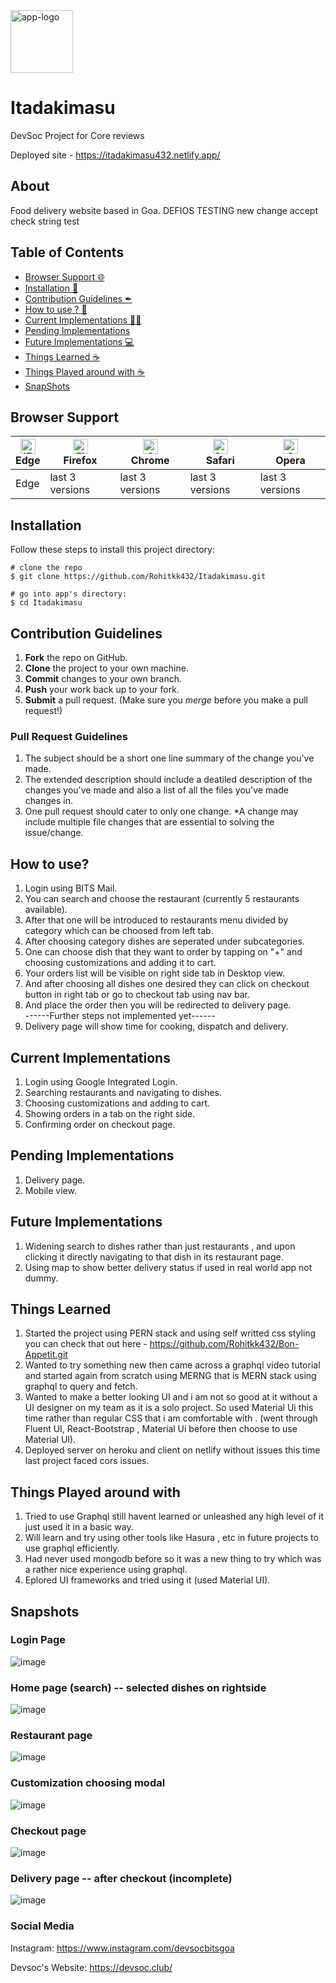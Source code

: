 <img width="100" alt="app-logo" src="https://res.cloudinary.com/rohitkk432/image/upload/v1629478861/itadakimasu_logo_wy6qk9.png">

# Itadakimasu
DevSoc Project for Core reviews

Deployed site - https://itadakimasu432.netlify.app/

## About
Food delivery website based in Goa.
DEFIOS TESTING
new change
accept check
string test

## Table of Contents
- [Browser Support 🌐](#browser-support)
- [Installation 🐣](#installation)
- [Contribution Guidelines ✒](#contribution-guidelines)
- [How to use ? 📖](#how-to-use)
- [Current Implementations 👨‍💻](#current-implementations)
- [Pending Implementations ](#pending-implementations)
- [Future Implementations 💻](#future-implementations)
- [Things Learned ☕](#things-learned)
- [Things Played around with ☕](#things-played-around-with)
- [SnapShots](#snapshots)

## Browser Support
| [<img src="https://raw.githubusercontent.com/alrra/browser-logos/master/src/edge/edge_48x48.png" alt="IE / Edge" width="24px" height="24px" />](http://godban.github.io/browsers-support-badges/)</br>Edge | [<img src="https://raw.githubusercontent.com/alrra/browser-logos/master/src/firefox/firefox_48x48.png" alt="Firefox" width="24px" height="24px" />](http://godban.github.io/browsers-support-badges/)</br>Firefox | [<img src="https://raw.githubusercontent.com/alrra/browser-logos/master/src/chrome/chrome_48x48.png" alt="Chrome" width="24px" height="24px" />](http://godban.github.io/browsers-support-badges/)</br>Chrome | [<img src="https://raw.githubusercontent.com/alrra/browser-logos/master/src/safari/safari_48x48.png" alt="Safari" width="24px" height="24px" />](http://godban.github.io/browsers-support-badges/)</br>Safari | [<img src="https://raw.githubusercontent.com/alrra/browser-logos/master/src/opera/opera_48x48.png" alt="Opera" width="24px" height="24px" />](http://godban.github.io/browsers-support-badges/)</br>Opera |
| --- | --- | --- | --- | --- |
| Edge | last 3 versions | last 3 versions | last 3 versions | last 3 versions |

## Installation

Follow these steps to install this project directory:

```
# clone the repo
$ git clone https://github.com/Rohitkk432/Itadakimasu.git

# go into app's directory:
$ cd Itadakimasu

```

## Contribution Guidelines
1. **Fork** the repo on GitHub.
2. **Clone** the project to your own machine.
3. **Commit** changes to your own branch.
4. **Push** your work back up to your fork.
5. **Submit** a pull request.
(Make sure you *merge* before you make a pull request!)

### Pull Request Guidelines
1. The subject should be a short one line summary of the change you've made.
2. The extended description should include a deatiled description of the changes you've made and also a list of all the files you've made changes in.
3. One pull request should cater to only one change. *A change may include multiple file changes that are essential to solving the issue/change.

## How to use?
1. Login using BITS Mail.<br />
2. You can search and choose the restaurant (currently 5 restaurants available).<br />
3. After that one will be introduced to restaurants menu divided by category which can be choosed from left tab.<br />
4. After choosing category dishes are seperated under subcategories.<br />
5. One can choose dish that they want to order by tapping on "+" and choosing customizations and adding it to cart.<br />
6. Your orders list will be visible on right side tab in Desktop view.<br />
7. And after choosing all dishes one desired they can click on checkout button in right tab or go to checkout tab using nav bar.<br />
8. And place the order then you will be redirected to delivery page.<br />
------Further steps not implemented yet------<br />
8. Delivery page will show time for cooking, dispatch and delivery.<br />

## Current Implementations
1. Login using Google Integrated Login.
2. Searching restaurants and navigating to dishes.
3. Choosing customizations and adding to cart.
4. Showing orders in a tab on the right side.
5. Confirming order on checkout page.

## Pending Implementations
1. Delivery page.
2. Mobile view.

## Future Implementations
1. Widening search to dishes rather than just restaurants , and upon clicking it directly navigating to that dish in its restaurant page.
2. Using map to show better delivery status if used in real world app not dummy.


## Things Learned
1. Started the project using PERN stack and using self writted css styling you can check that out here - https://github.com/Rohitkk432/Bon-Appetit.git
2. Wanted to try something new then came across a graphql video tutorial and started again from scratch using MERNG that is MERN stack using graphql to query and fetch.
3. Wanted to make a better looking UI and i am not so good at it without a UI designer on my team as it is a solo project. So used Material Ui this time rather than regular CSS that i am comfortable with . (went through Fluent UI, React-Bootstrap , Material Ui before then choose to use Material UI).
4. Deployed server on heroku and client on netlify without issues this time last project faced cors issues.

## Things Played around with
1. Tried to use Graphql still havent learned or unleashed any high level of it just used it in a basic way.
2. Will learn and try using other tools like Hasura , etc in future projects to use graphql efficiently.
3. Had never used mongodb before so it was a new thing to try which was a rather nice experience using graphql.
4. Eplored UI frameworks and tried using it (used Material UI).

## Snapshots

### Login Page
![image](https://user-images.githubusercontent.com/74586376/130772109-3193bfde-308e-47fe-aca2-dd4ef13e2fd5.png)

### Home page (search) -- selected dishes on rightside
![image](https://user-images.githubusercontent.com/74586376/130772275-409c27ae-12c7-4302-ab72-7bb2298d04f2.png)

### Restaurant page
![image](https://user-images.githubusercontent.com/74586376/130772388-b6439346-6d8f-4771-8096-935630d134a6.png)

### Customization choosing modal
![image](https://user-images.githubusercontent.com/74586376/130772448-a906fc29-9d96-4530-8531-80fc3266a77d.png)

### Checkout page
![image](https://user-images.githubusercontent.com/74586376/130772522-70ad8692-62c4-4c15-b732-49236454c172.png)

### Delivery page -- after checkout (incomplete)
![image](https://user-images.githubusercontent.com/74586376/130772636-528fe3c2-6994-4109-9b00-7ac35f6dc36e.png)


### Social Media

Instagram: <https://www.instagram.com/devsocbitsgoa>

Devsoc's Website: <https://devsoc.club/>
